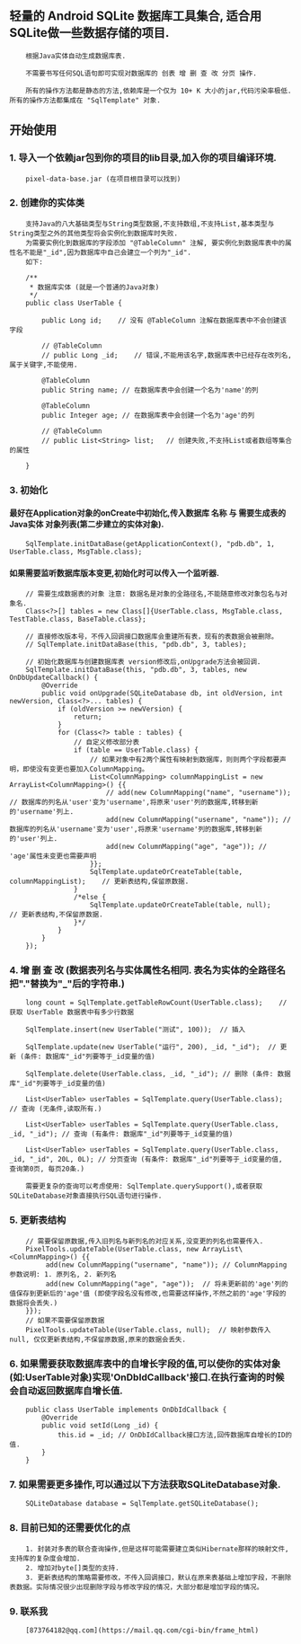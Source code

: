 ## 轻量的 Android SQLite 数据库工具集合, 适合用SQLite做一些数据存储的项目.
        根据Java实体自动生成数据库表.
        
        不需要书写任何SQL语句即可实现对数据库的 创表 增 删 查 改 分页 操作.
         
        所有的操作方法都是静态的方法,依赖库是一个仅为 10+ K 大小的jar,代码污染率极低.所有的操作方法都集成在 "SqlTemplate" 对象.

## 开始使用

### 1. 导入一个依赖jar包到你的项目的lib目录,加入你的项目编译环境.
        pixel-data-base.jar (在项目根目录可以找到)

### 2. 创建你的实体类
        支持Java的八大基础类型与String类型数据,不支持数组,不支持List,基本类型与String类型之外的其他类型将会实例化到数据库时失败.
        为需要实例化到数据库的字段添加 "@TableColumn" 注解, 要实例化到数据库表中的属性名不能是"_id",因为数据库中自己会建立一个列为"_id".
        如下:

        /**
         * 数据库实体 (就是一个普通的Java对象)
         */
        public class UserTable {

            public Long id;    // 没有 @TableColumn 注解在数据库表中不会创建该字段

            // @TableColumn
            // public Long _id;    // 错误,不能用该名字,数据库表中已经存在改列名,属于关键字,不能使用.

            @TableColumn
            public String name; // 在数据库表中会创建一个名为'name'的列

            @TableColumn
            public Integer age; // 在数据库表中会创建一个名为'age'的列

            // @TableColumn
            // public List<String> list;   // 创建失败,不支持List或者数组等集合的属性

        }

### 3. 初始化
#### 最好在Application对象的onCreate中初始化,传入数据库 名称 与 需要生成表的 Java实体 对象列表(第二步建立的实体对象).

        SqlTemplate.initDataBase(getApplicationContext(), "pdb.db", 1, UserTable.class, MsgTable.class);

#### 如果需要监听数据库版本变更,初始化时可以传入一个监听器.

        // 需要生成数据表的对象 注意: 数据名是对象的全路径名,不能随意修改对象包名与对象名.
        Class<?>[] tables = new Class[]{UserTable.class, MsgTable.class, TestTable.class, BaseTable.class};

        // 直接修改版本号，不传入回调接口数据库会重建所有表，现有的表数据会被删除。
        // SqlTemplate.initDataBase(this, "pdb.db", 3, tables);
        
        // 初始化数据库与创建数据库表 version修改后,onUpgrade方法会被回调.
        SqlTemplate.initDataBase(this, "pdb.db", 3, tables, new OnDbUpdateCallback() {
            @Override
            public void onUpgrade(SQLiteDatabase db, int oldVersion, int newVersion, Class<?>... tables) {
                if (oldVersion >= newVersion) {
                    return;
                }
                for (Class<?> table : tables) {
                    // 自定义修改部分表
                    if (table == UserTable.class) {
                        // 如果对象中有2两个属性有映射到数据库，则则两个字段都要声明，即使没有变更也要加入ColumnMapping。
                        List<ColumnMapping> columnMappingList = new ArrayList<ColumnMapping>() {{
                            // add(new ColumnMapping("name", "username")); // 数据库的列名从'user'变为'username',将原来'user'列的数据库,转移到新的'username'列上.
                            add(new ColumnMapping("username", "name")); // 数据库的列名从'username'变为'user',将原来'username'列的数据库,转移到新的'user'列上.
                            add(new ColumnMapping("age", "age")); // 'age'属性未变更也需要声明
                        }};
                        SqlTemplate.updateOrCreateTable(table, columnMappingList);    // 更新表结构,保留原数据.
                    }
                    /*else {
                        SqlTemplate.updateOrCreateTable(table, null);    // 更新表结构,不保留原数据.
                    }*/
                }
            }
        });
                 

### 4. 增 删 查 改  (数据表列名与实体属性名相同. 表名为实体的全路径名把"."替换为"_"后的字符串.)
        long count = SqlTemplate.getTableRowCount(UserTable.class);    // 获取 UserTable 数据表中有多少行数据

        SqlTemplate.insert(new UserTable("测试", 100));  // 插入
        
        SqlTemplate.update(new UserTable("运行", 200), _id, "_id");  // 更新 (条件: 数据库"_id"列要等于_id变量的值)
        
        SqlTemplate.delete(UserTable.class, _id, "_id"); // 删除 (条件: 数据库"_id"列要等于_id变量的值)
        
        List<UserTable> userTables = SqlTemplate.query(UserTable.class); // 查询 (无条件,读取所有.)
        
        List<UserTable> userTables = SqlTemplate.query(UserTable.class, _id, "_id"); // 查询 (有条件: 数据库"_id"列要等于_id变量的值)
        
        List<UserTable> userTables = SqlTemplate.query(UserTable.class, _id, "_id", 20L, 0L); // 分页查询 (有条件: 数据库"_id"列要等于_id变量的值, 查询第0页, 每页20条.)

        需要更复杂的查询可以考虑使用: SqlTemplate.querySupport(),或者获取SQLiteDatabase对象直接执行SQL语句进行操作.

### 5. 更新表结构
        // 需要保留原数据,传入旧列名与新列名的对应关系,没变更的列名也需要传入.
        PixelTools.updateTable(UserTable.class, new ArrayList\<ColumnMapping>() {{ 
             add(new ColumnMapping("username", "name")); // ColumnMapping 参数说明: 1. 原列名, 2. 新列名
             add(new ColumnMapping("age", "age"));  // 将未更新前的'age'列的值保存到更新后的'age'值 (即使字段名没有修改,也需要这样操作,不然之前的'age'字段的数据将会丢失.)
        }});
        // 如果不需要保留原数据
        PixelTools.updateTable(UserTable.class, null);  // 映射参数传入 null, 仅仅更新表结构,不保留原数据,原来的数据会丢失.

### 6. 如果需要获取数据库表中的自增长字段的值,可以使你的实体对象(如:UserTable对象)实现'OnDbIdCallback'接口.在执行查询的时候会自动返回数据库自增长值.
        public class UserTable implements OnDbIdCallback {
            @Override
            public void setId(Long _id) {
                this.id = _id; // OnDbIdCallback接口方法,回传数据库自增长的ID的值.
            }
        }

### 7. 如果需要更多操作,可以通过以下方法获取SQLiteDatabase对象.
        SQLiteDatabase database = SqlTemplate.getSQLiteDatabase();

### 8. 目前已知的还需要优化的点
        1. 封装对多表的联合查询操作,但是这样可能需要建立类似Hibernate那样的映射文件,支持库的复杂度会增加.
        2. 增加对byte[]类型的支持.
        3. 更新表结构的策略需要修改，不传入回调接口，默认在原来表基础上增加字段，不删除表数据。实际情况很少出现删除字段与修改字段的情况，大部分都是增加字段的情况。
        
### 9. 联系我
        [873764182@qq.com](https://mail.qq.com/cgi-bin/frame_html)
